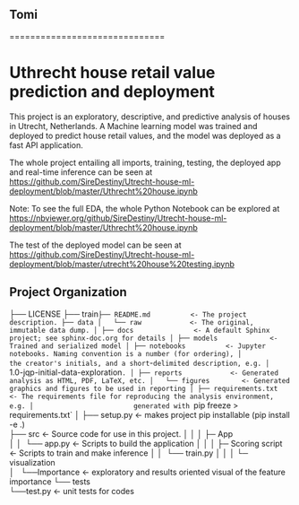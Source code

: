 ## Tomi
==============================
# Uthrecht house retail value prediction and deployment

This project is an exploratory, descriptive, and predictive analysis of houses in Utrecht, Netherlands. A Machine learning model was trained and deployed to predict house retail values, and the model was deployed as a fast API application.

The whole project entailing all imports, training, testing, the deployed app and real-time inference can be seen at https://github.com/SireDestiny/Utrecht-house-ml-deployment/blob/master/Uthrecht%20house.ipynb

Note: To see the full EDA, the whole Python Notebook can be explored at https://nbviewer.org/github/SireDestiny/Utrecht-house-ml-deployment/blob/master/Uthrecht%20house.ipynb

The test of the deployed model can be seen at https://github.com/SireDestiny/Utrecht-house-ml-deployment/blob/master/utrecht%20house%20testing.ipynb

Project Organization
------------
├── LICENSE
├── train`
├── README.md          <- The project description.
├── data
│   └── raw            <- The original, immutable data dump.
│
├── docs               <- A default Sphinx project; see sphinx-doc.org for details
│
├── models             <- Trained and serialized model
│
├── notebooks          <- Jupyter notebooks. Naming convention is a number (for ordering),
│                         the creator's initials, and a short `-` delimited description, e.g.
│                         `1.0-jqp-initial-data-exploration`.
│
├── reports            <- Generated analysis as HTML, PDF, LaTeX, etc.
│   └── figures        <- Generated graphics and figures to be used in reporting
│
├── requirements.txt   <- The requirements file for reproducing the analysis environment, e.g.
│                         generated with `pip freeze > requirements.txt`
│
├── setup.py           <- makes project pip installable (pip install -e .)  
├── src                <- Source code for use in this project.
│   │
│   ├─ App           
│   │  └── app.py      <- Scripts to build the application
│   │
│   ├─ Scoring script  <- Scripts to train and make inference 
│   │  └── train.py
│   │
│   └─ visualization  
│      └──Importance   <-  exploratory and results oriented visual of the feature importance
└── tests            
    └──test.py         <- unit tests for codes 